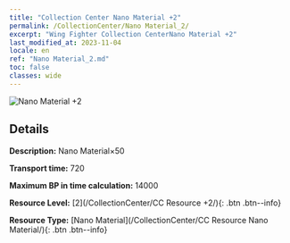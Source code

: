```yaml
---
title: "Collection Center Nano Material +2"
permalink: /CollectionCenter/Nano Material_2/
excerpt: "Wing Fighter Collection CenterNano Material +2"
last_modified_at: 2023-11-04
locale: en
ref: "Nano Material_2.md"
toc: false
classes: wide
---
```



![Nano Material +2](/images/cc/CC_Nano_Material_2.png)

## Details

  **Description:** Nano Material×50

  **Transport time:** 720

  **Maximum BP in time calculation:** 14000

  **Resource Level:** [2](/CollectionCenter/CC Resource +2/){: .btn .btn--info}

  **Resource Type:** [Nano Material](/CollectionCenter/CC Resource Nano Material/){: .btn .btn--info}

